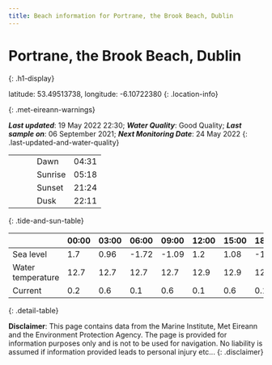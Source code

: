 ```yaml
---
title: Beach information for Portrane, the Brook Beach, Dublin
---
```

# Portrane, the Brook Beach, Dublin 
{: .h1-display}

latitude: 53.49513738, longitude: -6.10722380
{: .location-info}


{: .met-eireann-warnings}

___Last updated___: 19 May 2022 22:30; ___Water Quality___: Good Quality;
___Last sample on___: 06 September 2021; ___Next Monitoring Date___: 24 May 2022
{: .last-updated-and-water-quality}

|   |   |   |   |   |
|---|---|---|---|---|
|   |   |   | Dawn  | 04:31 |
|   |   |   | Sunrise  | 05:18 |
|   |   |   | Sunset  | 21:24 |
|   |   |   | Dusk  | 22:11 |
{: .tide-and-sun-table}

<div></div>

| | 00:00 | 03:00 | 06:00 | 09:00 | 12:00 | 15:00 | 18:00 | 21:00 |
|---|---|---|---|---|---|---|---|---|
| Sea level | 1.7 | 0.96 | -1.72 | -1.09| 1.2 | 1.08 | -1.3 | -1.04 |
| Water temperature | 12.7 | 12.7 | 12.7 | 12.7 | 12.9 | 12.9 | 12.9 | 13.0 |
| Current | 0.2 | 0.6 | 0.1 | 0.6 | 0.1| 0.6 | 0.1 | 0.6 |
{: .detail-table}

__Disclaimer__: This page contains data from the Marine Institute,
Met Eireann and the Environment Protection Agency. The page is provided for
information purposes only and is not to be used for navigation. No liability
is assumed if information provided leads to personal injury etc...
{: .disclaimer}